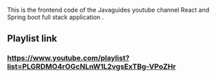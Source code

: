 This is the frontend code of the Javaguides youtube channel React and Spring boot full stack application .

## Playlist link

### https://www.youtube.com/playlist?list=PLGRDMO4rOGcNLnW1L2vgsExTBg-VPoZHr
